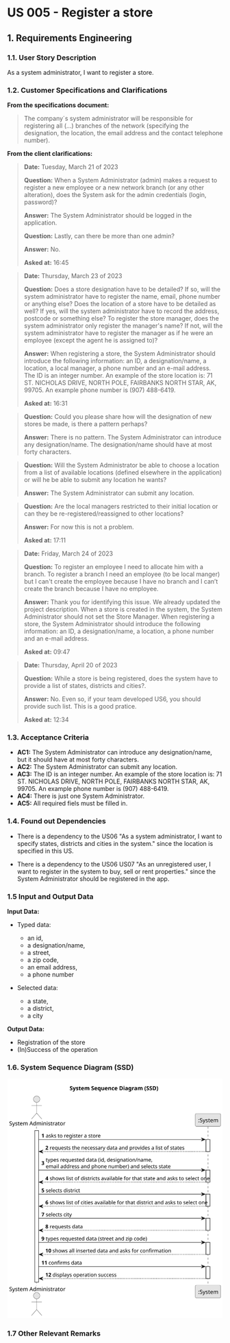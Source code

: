 # US 005 - Register a store

## 1. Requirements Engineering


### 1.1. User Story Description


As a system administrator, I want to register a store.


### 1.2. Customer Specifications and Clarifications 


**From the specifications document:**

>	The company´s system administrator will be responsible for registering all (...) branches of the network (specifying the designation, the location, the email address and the contact telephone number).


**From the client clarifications:**

> **Date:** Tuesday, March 21 of 2023
>
> **Question:** When a System Administrator (admin) makes a request to register a new employee or a new network branch (or any other alteration), does the System ask for the admin credentials (login, password)?
>  
> **Answer:** The System Administrator should be logged in the application.
>
> **Question:** Lastly, can there be more than one admin?
>  
> **Answer:** No.
>
> **Asked at:** 16:45
>

> **Date:** Thursday, March 23 of 2023
>
> **Question:** Does a store designation have to be detailed? If so, will the system administrator have to register the name, email, phone number or anything else? Does the location of a store have to be detailed as well? If yes, will the system administrator have to record the address, postcode or something else? To register the store manager, does the system administrator only register the manager's name? If not, will the system administrator have to register the manager as if he were an employee (except the agent he is assigned to)?
>  
> **Answer:** When registering a store, the System Administrator should introduce the following information: an ID, a designation/name, a location, a local manager, a phone number and an e-mail address. The ID is an integer number. An example of the store location is: 71 ST. NICHOLAS DRIVE, NORTH POLE, FAIRBANKS NORTH STAR, AK, 99705. An example phone number is (907) 488-6419.
>
> **Asked at:** 16:31
>


> **Question:** Could you please share how will the designation of new stores be made, is there a pattern perhaps?
>  
> **Answer:** There is no pattern. The System Administrator can introduce any designation/name. The designation/name should have at most forty characters.


> **Question:** Will the System Administrator be able to choose a location from a list of available locations (defined elsewhere in the application) or will he be able to submit any location he wants?
>  
> **Answer:** The System Administrator can submit any location.


> **Question:** Are the local managers restricted to their initial location or can they be re-registered/reassigned to other locations?
>  
> **Answer:** For now this is not a problem.
>
> **Asked at:** 17:11
>


> **Date:** Friday, March 24 of 2023
> 
> **Question:** To register an employee I need to allocate him with a branch. To register a branch I need an employee (to be local manger) but I can't create the employee because I have no branch and I can’t create the branch because I have no employee.
>  
> **Answer:** Thank you for identifying this issue. We already updated the project description. When a store is created in the system, the System Administrator should not set the Store Manager. When registering a store, the System Administrator should introduce the following information: an ID, a designation/name, a location, a phone number and an e-mail address.
>
> **Asked at:** 09:47
>


> **Date:** Thursday, April 20 of 2023
> 
> **Question:** While a store is being registered, does the system have to provide a list of states, districts and cities?.
>  
> **Answer:** No. Even so, if your team developed US6, you should provide such list. This is a good pratice.
>
> **Asked at:** 12:34
>


### 1.3. Acceptance Criteria


* **AC1:** The System Administrator can introduce any designation/name, but it should have at most forty characters.
* **AC2:** The System Administrator can submit any location.
* **AC3:** The ID is an integer number. An example of the store location is: 71 ST. NICHOLAS DRIVE, NORTH POLE, FAIRBANKS NORTH STAR, AK, 99705. An example phone number is (907) 488-6419.
* **AC4:** There is just one System Administrator.
* **AC5:** All required fiels must be filled in.


### 1.4. Found out Dependencies


* There is a dependency to the US06 "As a system administrator, I want to specify states, districts and cities in the system." since the location is specified in this US.

* There is a dependency to the US06 US07 "As an unregistered user, I want to register in the system to buy, sell or rent properties." since the System Administrator should be registered in the app.


### 1.5 Input and Output Data


**Input Data:**

* Typed data:
	* an id, 
	* a designation/name, 
	* a street,
	* a zip code,
	* an email address,
	* a phone number

* Selected data:
	* a state, 
	* a district, 
	* a city

**Output Data:**

* Registration of the store
* (In)Success of the operation

### 1.6. System Sequence Diagram (SSD)


![System Sequence Diagram](svg/us05-system-sequence-diagram.svg)

### 1.7 Other Relevant Remarks
